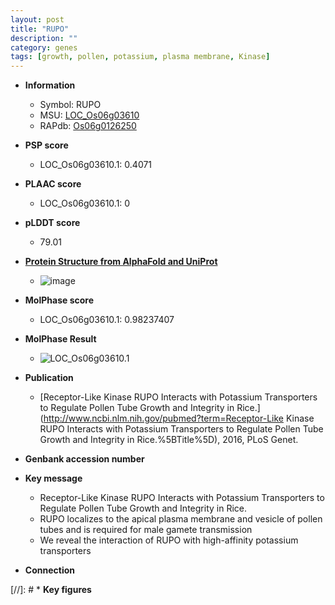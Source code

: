 ```yaml
---
layout: post
title: "RUPO"
description: ""
category: genes
tags: [growth, pollen, potassium, plasma membrane, Kinase]
---
```


* **Information**  
    + Symbol: RUPO  
    + MSU: [LOC_Os06g03610](http://rice.plantbiology.msu.edu/cgi-bin/ORF_infopage.cgi?orf=LOC_Os06g03610)  
    + RAPdb: [Os06g0126250](http://rapdb.dna.affrc.go.jp/viewer/gbrowse_details/irgsp1?name=Os06g0126250)  

* **PSP score**  
    + LOC_Os06g03610.1: 0.4071 

* **PLAAC score**  
    + LOC_Os06g03610.1: 0 

* **pLDDT score**
    + 79.01

* **[Protein Structure from AlphaFold and UniProt](https://www.uniprot.org/uniprotkb/Q8H651/entry#structure)**
    + ![image](https://ricepsp.github.io/images/Q8/AF-Q8H651-F1.png)

* **MolPhase score**
    + LOC_Os06g03610.1: 0.98237407

* **MolPhase Result**
    + ![LOC_Os06g03610.1](https://304243504.github.io/Pictures/LOC_Os06g/LOC_Os06g03610.1.png)

* **Publication**  
    + [Receptor-Like Kinase RUPO Interacts with Potassium Transporters to Regulate Pollen Tube Growth and Integrity in Rice.](http://www.ncbi.nlm.nih.gov/pubmed?term=Receptor-Like Kinase RUPO Interacts with Potassium Transporters to Regulate Pollen Tube Growth and Integrity in Rice.%5BTitle%5D), 2016, PLoS Genet.

* **Genbank accession number**  

* **Key message**  
    + Receptor-Like Kinase RUPO Interacts with Potassium Transporters to Regulate Pollen Tube Growth and Integrity in Rice.
    + RUPO localizes to the apical plasma membrane and vesicle of pollen tubes and is required for male gamete transmission
    + We reveal the interaction of RUPO with high-affinity potassium transporters

* **Connection**  

[//]: # * **Key figures**  


